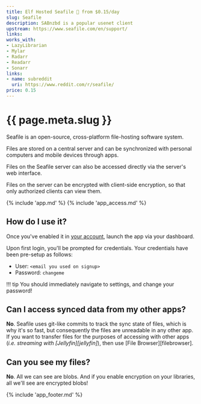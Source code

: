 ```yaml
---
title: Elf Hosted Seafile 🧝 from $0.15/day
slug: Seafile
description: SABnzbd is a popular usenet client
upstream: https://www.seafile.com/en/support/
links:
works_with:
- LazyLibrarian
- Mylar
- Radarr
- Readarr
- Sonarr
links:
- name: subreddit
  uri: https://www.reddit.com/r/seafile/
price: 0.15
---
```


# {{ page.meta.slug }}

Seafile is an open-source, cross-platform file-hosting software system. 

Files are stored on a central server and can be synchronized with personal computers and mobile devices through apps. 

Files on the Seafile server can also be accessed directly via the server's web interface.

Files on the server can be encrypted with client-side encryption, so that only authorized clients can view them.

{% include 'app.md' %}
{% include 'app_access.md' %}

## How do I use it?

Once you've enabled it in [your account](https://elfhosted.com/tenant/apps/0), launch the app via your dashboard.

Upon first login, you'll be prompted for credentials. Your credentials have been pre-setup as follows:

* User: `<email you used on signup>`
* Password: `changeme`

!!! tip
    You should immediately navigate to settings, and change your password!

## Can I access synced data from my other apps?

**No**. Seafile uses git-like commits to track the sync state of files, which is why it's so fast, but consequently the files are unreadable in any other app. If you want to transfer files for the purposes of accessing with other apps (*i.e. streaming with [Jellyfin][jellyfin]*), then use [File Browser][filebrowser].

## Can you see my files?

**No**. All we can see are blobs. And if you enable encryption on your libraries, all we'll see are encrypted blobs!

{% include 'app_footer.md' %}